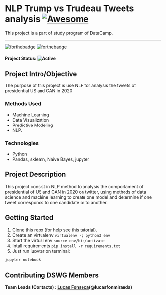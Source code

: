 # NLP Trump vs Trudeau Tweets analysis [![Awesome](https://cdn.rawgit.com/sindresorhus/awesome/d7305f38d29fed78fa85652e3a63e154dd8e8829/media/badge.svg)](https://github.com/sindresorhus/awesome#readme)

This project is a part of study program of DataCamp.

------

[![forthebadge](https://forthebadge.com/images/badges/makes-people-smile.svg)](https://forthebadge.com)
[![forthebadge](https://forthebadge.com/images/badges/built-with-love.svg)](https://forthebadge.com)

#### Project Status: ![Active](https://img.shields.io/github/last-commit/lucasfonmiranda/datacamp-trump-vs-trudeau)

## Project Intro/Objective

The purpose of this project is use NLP for analysis the tweets of presidential US and CAN in 2020   

### Methods Used

* Machine Learning
* Data Visualization
* Predictive Modeling
* NLP.

### Technologies

* Python
* Pandas, sklearn, Naive Bayes, jupyter

## Project Description

This project consist in NLP method to analysis the comportament of presidential of US and CAN in 2020 on twitter, using methods of data science and machine learning to create one model and determine if one tweet corresponds to one candidate or to another.

## Getting Started

1. Clone this repo (for help see this [tutorial](https://help.github.com/articles/cloning-a-repository/)).
2. Create an virtualenv `virtualenv -p python3 env`
3. Start the virtual env `source env/bin/activate`
4. Intall requirements `pip install -r requirements.txt`
5. Just run jupyter on terminal:

```bash
jupyter notebook
```

## Contributing DSWG Members

**Team Leads (Contacts) : [Lucas Fonseca](https://github.com/lucasfonmiranda)(@lucasfonmiranda)**